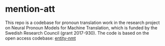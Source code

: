 # mention-att

This repo is a codebase for pronoun translation work in the research project on Neural Pronoun Models for Machine Translation, which is funded by the Swedish Research Council (grant 2017-930). 
The code is based on the open access codebase: [entity-nmt](https://www.dropbox.com/s/1owvyh6w0ahu8k4/entity_nmt.zip?dl=0)
